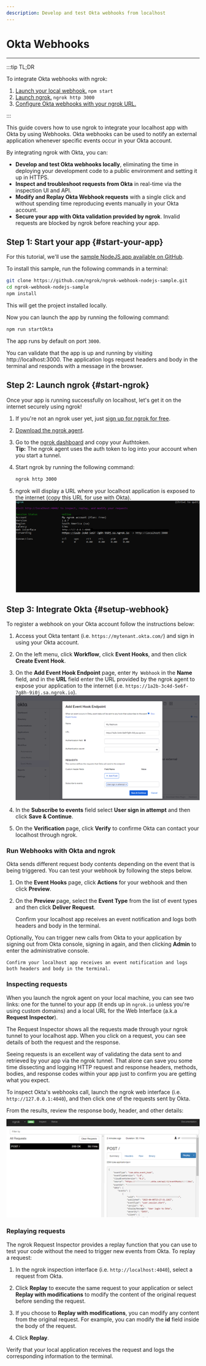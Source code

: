 ```yaml
---
description: Develop and test Okta webhooks from localhost
---
```


# Okta Webhooks
------------

:::tip TL;DR

To integrate Okta webhooks with ngrok:
1. [Launch your local webhook.](#start-your-app) `npm start`
1. [Launch ngrok.](#start-ngrok) `ngrok http 3000`
1. [Configure Okta webhooks with your ngrok URL.](#setup-webhook)

:::


This guide covers how to use ngrok to integrate your localhost app with Okta by using Webhooks.
Okta webhooks can be used to notify an external application whenever specific events occur in your Okta account. 

By integrating ngrok with Okta, you can:

- **Develop and test Okta webhooks locally**, eliminating the time in deploying your development code to a public environment and setting it up in HTTPS.
- **Inspect and troubleshoot requests from Okta** in real-time via the inspection UI and API.
- **Modify and Replay Okta Webhook requests** with a single click and without spending time reproducing events manually in your Okta account.
- **Secure your app with Okta validation provided by ngrok**. Invalid requests are blocked by ngrok before reaching your app.


## **Step 1**: Start your app {#start-your-app}

For this tutorial, we'll use the [sample NodeJS app available on GitHub](https://github.com/ngrok/ngrok-webhook-nodejs-sample). 

To install this sample, run the following commands in a terminal:

```bash
git clone https://github.com/ngrok/ngrok-webhook-nodejs-sample.git
cd ngrok-webhook-nodejs-sample
npm install
```

This will get the project installed locally.

Now you can launch the app by running the following command: 

```bash
npm run startOkta
```

The app runs by default on port `3000`. 

You can validate that the app is up and running by visiting http://localhost:3000. The application logs request headers and body in the terminal and responds with a message in the browser.


## **Step 2**: Launch ngrok {#start-ngrok}

Once your app is running successfully on localhost, let's get it on the internet securely using ngrok! 

1. If you're not an ngrok user yet, just [sign up for ngrok for free](https://ngrok.com/signup).

1. [Download the ngrok agent](https://ngrok.com/download).

1. Go to the [ngrok dashboard](https://dashboard.ngrok.com) and copy your Authtoken. <br />
    **Tip:** The ngrok agent uses the auth token to log into your account when you start a tunnel.
    
1. Start ngrok by running the following command:
    ```bash
    ngrok http 3000
    ```

1. ngrok will display a URL where your localhost application is exposed to the internet (copy this URL for use with Okta).
    ![ngrok agent running](/img/integrations/launch_ngrok_tunnel.png)


## **Step 3**: Integrate Okta {#setup-webhook}

To register a webhook on your Okta account follow the instructions below:

1. Access yout Okta tentant (i.e. `https://mytenant.okta.com/`) and sign in using your Okta account.

1. On the left menu, click **Workflow**, click **Event Hooks**, and then click **Create Event Hook**.

1. On the **Add Event Hook Endpoint** page, enter `My Webhook` in the **Name** field, and in the **URL** field enter the URL provided by the ngrok agent to expose your application to the internet (i.e. `https://1a2b-3c4d-5e6f-7g8h-9i0j.sa.ngrok.io`).
    ![Okta URL to Publish](img/ngrok_url_configuration_okta.png)

1. In the **Subscribe to events** field select **User sign in attempt** and then click **Save & Continue**.

1. On the **Verification** page, click **Verify** to confirme Okta can contact your localhost through ngrok.


### Run Webhooks with Okta and ngrok

Okta sends different request body contents depending on the event that is being triggered.
You can test your webhook by following the steps below.

1. On the **Event Hooks** page, click **Actions** for your webhook and then click **Preview**.

1. On the **Preview** page, select the **Event Type** from the list of event types and then click **Deliver Request**.

    Confirm your localhost app receives an event notification and logs both headers and body in the terminal.

Optionally, You can trigger new calls from Okta to your application by signing out from Okta console, signing in again, and then clicking **Admin** to enter the administrative console.

    Confirm your localhost app receives an event notification and logs both headers and body in the terminal.


### Inspecting requests

When you launch the ngrok agent on your local machine, you can see two links: one for the tunnel to your app (it ends up in `ngrok.io` unless you're using custom domains) and a local URL for the Web Interface (a.k.a **Request Inspector**).

The Request Inspector shows all the requests made through your ngrok tunnel to your localhost app. When you click on a request, you can see details of both the request and the response.

Seeing requests is an excellent way of validating the data sent to and retrieved by your app via the ngrok tunnel. That alone can save you some time dissecting and logging HTTP request and response headers, methods, bodies, and response codes within your app just to confirm you are getting what you expect.

To inspect Okta's webhooks call, launch the ngrok web interface (i.e. `http://127.0.0.1:4040`), and then click one of the requests sent by Okta.

From the results, review the response body, header, and other details:

![ngrok Request Inspector](img/ngrok_introspection_okta_webhooks.png)


### Replaying requests

The ngrok Request Inspector provides a replay function that you can use to test your code without the need to trigger new events from Okta. To replay a request:

1. In the ngrok inspection interface (i.e. `http://localhost:4040`), select a request from Okta.

1. Click **Replay** to execute the same request to your application or select **Replay with modifications** to modify the content of the original request before sending the request.

1. If you choose to **Replay with modifications**, you can modify any content from the original request. For example, you can modify the **id** field inside the body of the request.

1. Click **Replay**.

Verify that your local application receives the request and logs the corresponding information to the terminal.

